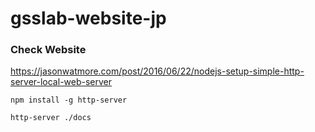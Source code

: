 # gsslab-website-jp

### Check Website

https://jasonwatmore.com/post/2016/06/22/nodejs-setup-simple-http-server-local-web-server

```
npm install -g http-server

http-server ./docs
```
